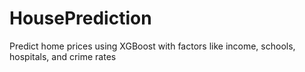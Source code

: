# HousePrediction
Predict home prices using XGBoost with factors like income, schools, hospitals, and crime rates
